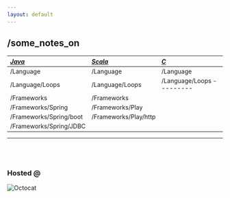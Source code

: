 ```yaml
---
layout: default
---
```


## /some_notes_on

| [_**Java**_](./topics/java/java.html) | [_**Scala**_](./topics/scala/scala.html)| [_**C**_](./topics/c/c.html) |
|:--------------------------|:--------------------------|:--------------------------|
| /Language                 | /Language                 | /Language                 |
| /Language/Loops           | /Language/Loops           | /Language/Loops --------- |
| /Frameworks               | /Frameworks               |                           |
| /Frameworks/Spring        | /Frameworks/Play          |                           |
| /Frameworks/Spring/boot   | /Frameworks/Play/http     |                           |
| /Frameworks/Spring/JDBC   |                           |                           |

* * *

<br>
<br>

### Hosted @ ![OctocatLocal](./assets/images/blacktocat.png)

![Octocat](https://assets-cdn.github.com/images/icons/emoji/octocat.png)
